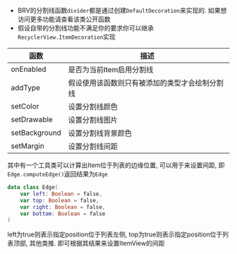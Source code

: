 - BRV的分割线函数`divider`都是通过创建`DefaultDecoration`来实现的. 如果想访问更多功能请查看该类公开函数
- 假设自带的分割线功能不满足你的要求你可以继承`RecyclerView.ItemDecoration`实现

| 函数 | 描述 |
|-|-|
| onEnabled | 是否为当前Item启用分割线 |
| addType | 假设使用该函数则只有被添加的类型才会绘制分割线 |
| setColor | 设置分割线颜色 |
| setDrawable | 设置分割线图片 |
| setBackground | 设置分割线背景颜色 |
| setMargin | 设置分割线间距 |

其中有一个工具类可以计算出Item位于列表的边缘位置, 可以用于来设置间距, 即`Edge.computeEdge()`返回结果为`Edge`

```kotlin
data class Edge(
    var left: Boolean = false,
    var top: Boolean = false,
    var right: Boolean = false,
    var bottom: Boolean = false
)
```

left为true则表示指定position位于列表左侧, top为true则表示指定position位于列表顶部, 其他类推. 即可根据其结果来设置ItemView的间距